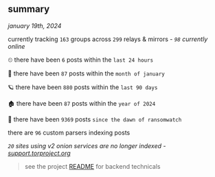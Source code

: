 
## summary
_january 19th, 2024_

currently tracking `163` groups across `299` relays & mirrors - _`98` currently online_

⏲ there have been `6` posts within the `last 24 hours`

🦈 there have been `87` posts within the `month of january`

🪐 there have been `880` posts within the `last 90 days`

🏚 there have been `87` posts within the `year of 2024`

🦕 there have been `9369` posts `since the dawn of ransomwatch`

there are `96` custom parsers indexing posts

_`20` sites using v2 onion services are no longer indexed - [support.torproject.org](https://support.torproject.org/onionservices/v2-deprecation/)_

> see the project [README](https://github.com/joshhighet/ransomwatch#ransomwatch--) for backend technicals
